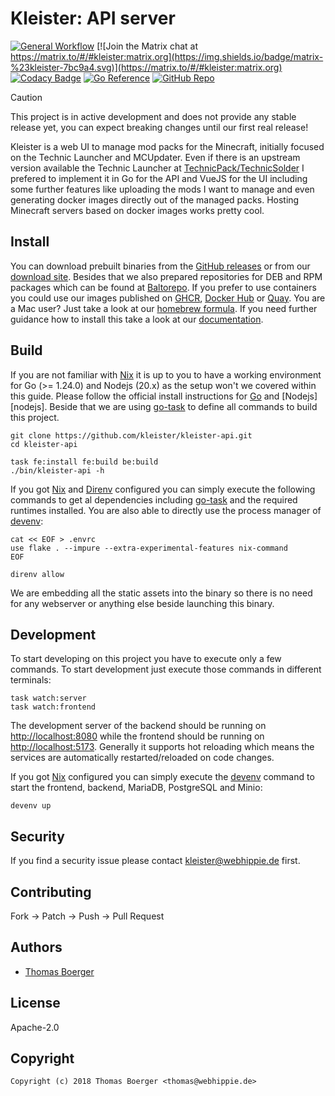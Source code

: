 # Kleister: API server

[![General Workflow](https://github.com/kleister/kleister-api/actions/workflows/general.yml/badge.svg)](https://github.com/kleister/kleister-api/actions/workflows/general.yml) [![Join the Matrix chat at https://matrix.to/#/#kleister:matrix.org](https://img.shields.io/badge/matrix-%23kleister-7bc9a4.svg)](https://matrix.to/#/#kleister:matrix.org) [![Codacy Badge](https://app.codacy.com/project/badge/Grade/c4d0c564f786486c93e37d62db312746)](https://app.codacy.com/gh/kleister/kleister-api/dashboard?utm_source=gh&utm_medium=referral&utm_content=&utm_campaign=Badge_grade) [![Go Reference](https://pkg.go.dev/badge/github.com/kleister/kleister-api.svg)](https://pkg.go.dev/github.com/kleister/kleister-api) [![GitHub Repo](https://img.shields.io/badge/github-repo-yellowgreen)](https://github.com/kleister/kleister-api)

> [!CAUTION]
> This project is in active development and does not provide any stable release
> yet, you can expect breaking changes until our first real release!

Kleister is a web UI to manage mod packs for the Minecraft, initially focused on
the Technic Launcher and MCUpdater. Even if there is an upstream version
available the Technic Launcher at [TechnicPack/TechnicSolder][solder] I prefered
to implement it in Go for the API and VueJS for the UI including some further
features like uploading the mods I want to manage and even generating docker
images directly out of the managed packs. Hosting Minecraft servers based on
docker images works pretty cool.

## Install

You can download prebuilt binaries from the [GitHub releases][releases] or from
our [download site][downloads]. Besides that we also prepared repositories for
DEB and RPM packages which can be found at [Baltorepo][baltorepo]. If you prefer
to use containers you could use our images published on [GHCR][ghcr],
[Docker Hub][dockerhub] or [Quay][quay]. You are a Mac user? Just take a look
at our [homebrew formula][homebrew]. If you need further guidance how to
install this take a look at our [documentation][docs].

## Build

If you are not familiar with [Nix][nix] it is up to you to have a working
environment for Go (>= 1.24.0) and Nodejs (20.x) as the setup won't we covered
within this guide. Please follow the official install instructions for
[Go][golang] and [Nodejs][nodejs]. Beside that we are using [go-task][gotask] to
define all commands to build this project.

```console
git clone https://github.com/kleister/kleister-api.git
cd kleister-api

task fe:install fe:build be:build
./bin/kleister-api -h
```

If you got [Nix][nix] and [Direnv][direnv] configured you can simply execute
the following commands to get al dependencies including [go-task][gotask] and
the required runtimes installed. You are also able to directly use the process
manager of [devenv][devenv]:

```console
cat << EOF > .envrc
use flake . --impure --extra-experimental-features nix-command
EOF

direnv allow
```

We are embedding all the static assets into the binary so there is no need for
any webserver or anything else beside launching this binary.

## Development

To start developing on this project you have to execute only a few commands. To
start development just execute those commands in different terminals:

```console
task watch:server
task watch:frontend
```

The development server of the backend should be running on
[http://localhost:8080](http://localhost:8080) while the frontend should be
running on [http://localhost:5173](http://localhost:5173). Generally it supports
hot reloading which means the services are automatically restarted/reloaded on
code changes.

If you got [Nix][nix] configured you can simply execute the [devenv][devenv]
command to start the frontend, backend, MariaDB, PostgreSQL and Minio:

```console
devenv up
```

## Security

If you find a security issue please contact
[kleister@webhippie.de](mailto:kleister@webhippie.de) first.

## Contributing

Fork -> Patch -> Push -> Pull Request

## Authors

-   [Thomas Boerger](https://github.com/tboerger)

## License

Apache-2.0

## Copyright

```console
Copyright (c) 2018 Thomas Boerger <thomas@webhippie.de>
```

[releases]: https://github.com/kleister/kleister-api/releases
[downloads]: https://dl.kleister.eu
[baltorepo]: https://kleister.baltorepo.com/stable/
[homebrew]: https://github.com/kleister/homebrew-kleister
[ghcr]: https://github.com/orgs/kleister/packages
[dockerhub]: https://hub.docker.com/r/kleister/kleister-api/tags/
[quay]: https://quay.io/repository/kleister/kleister-api?tab=tags
[docs]: https://kleister.eu/
[nix]: https://nixos.org/
[golang]: http://golang.org/doc/install.html
[gotask]: https://taskfile.dev/installation/
[direnv]: https://direnv.net/
[devenv]: https://devenv.sh/
[solder]: https://github.com/TechnicPack/TechnicSolder
